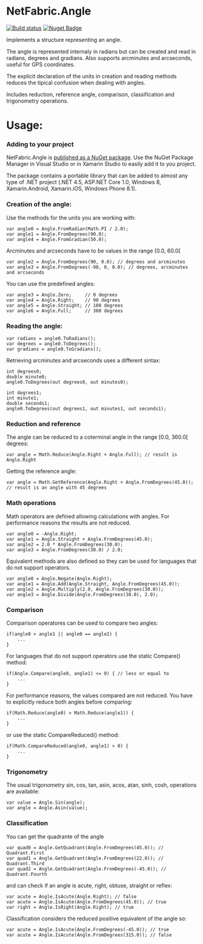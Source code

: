 NetFabric.Angle
===============

[![Build status](https://ci.appveyor.com/api/projects/status/6lfc5ymh0wip5msi?svg=true)](https://ci.appveyor.com/project/AntaoAlmada/netfabric-angle/) [![Nuget Badge](https://buildstats.info/nuget/NetFabric.Angle)](https://www.nuget.org/packages/NetFabric.Angle/)

Implements a structure representing an angle.

The angle is represented internaly in radians but can be created and read in radians, degrees and gradians. Also supports arcminutes and arcseconds, useful for GPS coordinates.

The explicit declaration of the units in creation and reading methods reduces the tipical confusion when dealing with angles.

Includes reduction, reference angle, comparison, classification and trigonometry operations. 

# Usage:

### Adding to your project

NetFabric.Angle is [published as a NuGet package](https://www.nuget.org/packages/NetFabric.Angle/). Use the NuGet Package Manager in Visual Studio or in Xamarin Studio to easily add it to you project.

The package contains a portable library that can be added to almost any type of .NET project (.NET 4.5, ASP.NET Core 1.0, Windows 8, Xamarin.Android, Xamarin.iOS, Windows Phone 8.1).

### Creation of the angle:

Use the methods for the units you are working with:
    
    var angle0 = Angle.FromRadian(Math.PI / 2.0);
    var angle1 = Angle.FromDegrees(90.0);
    var angle4 = Angle.FromGradian(50.0);

Arcminutes and arcseconds have to be values in the range [0.0, 60.0[

    var angle2 = Angle.FromDegrees(90, 0.0); // degrees and arcminutes
    var angle3 = Angle.FromDegrees(-90, 0, 0.0); // degrees, arcminutes and arcseconds

You can use the predefined angles:

    var angle3 = Angle.Zero;     // 0 degrees
    var angle4 = Angle.Right;    // 90 degrees
    var angle5 = Angle.Straight; // 180 degrees
    var angle6 = Angle.Full;     // 360 degrees

### Reading the angle:

    var radians = angle0.ToRadians();
    var degrees = angle0.ToDegrees();
    var gradians = angle0.ToGradians();
    
Retrieving arcminutes and arcseconds uses a different sintax:
    
    int degrees0;
    double minute0;
    angle0.ToDegrees(out degrees0, out minutes0);
    
    int degrees1;
    int minute1;
    double seconds1;
    angle0.ToDegrees(out degrees1, out minutes1, out seconds1);

### Reduction and reference

The angle can be reduced to a coterminal angle in the range [0.0, 360.0[ degrees:
    
    var angle = Math.Reduce(Angle.Right + Angle.Full); // result is Angle.Right
    
Getting the reference angle:

    var angle = Math.GetReference(Angle.Right + Angle.FromDegrees(45.0)); // result is an angle with 45 degrees
    
### Math operations

Math operators are defined allowing calculations with angles. For performance reasons the results are not reduced.
    
    var angle0 = -Angle.Right; 
    var angle1 = Angle.Straight + Angle.FromDegrees(45.0);
    var angle2 = 2.0 * Angle.FromDegrees(30.0);
    var angle3 = Angle.FromDegrees(30.0) / 2.0;
    
Equivalent methods are also defined so they can be used for languages that do not support operators.

    var angle0 = Angle.Negate(Angle.Right); 
    var angle1 = Angle.Add(Angle.Straight, Angle.FromDegrees(45.0));
    var angle2 = Angle.Multiply(2.0, Angle.FromDegrees(30.0));
    var angle3 = Angle.Divide(Angle.FromDegrees(30.0), 2.0);
    
### Comparison

Comparison operatores can be used to compare two angles:
    
    if(angle0 > angle1 || angle0 == angle2) {
        ...
    }
    
For languages that do not support operators use the static Compare() method:
    
    if(Angle.Compare(angle0, angle1) <= 0) { // less or equal to
        ...
    }
    
For performance reasons, the values compared are not reduced. You have to explicitly reduce both angles before comparing:
    
    if(Math.Reduce(angle0) > Math.Reduce(angle1)) {
        ...
    }
    
or use the static CompareReduced() method:

    if(Math.CompareReduced(angle0, angle1) > 0) {
        ...
    }

### Trigonometry

The usual trigonometry sin, cos, tan, asin, acos, atan, sinh, cosh,  operations are available:

    var value = Angle.Sin(angle);
    var angle = Angle.Asin(value);

### Classification

You can get the quadrante of the angle

    var quad0 = Angle.GetQuadrant(Angle.FromDegrees(45.0)); // Quadrant.First
    var quad1 = Angle.GetQuadrant(Angle.FromDegrees(22.0)); // Quadrant.Third
    var quad2 = Angle.GetQuadrant(Angle.FromDegrees(-45.0)); // Quadrant.Fourth

and can check if an angle is acute, right, obtuse, straight or reflex:

    var acute = Angle.IsAcute(Angle.Right); // false
    var acute = Angle.IsAcute(Angle.FromDegrees(45.0)); // true
    var right = Angle.IsRight(Angle.Right); // true
    
Classification considers the reduced positive equivalent of the angle so:

    var acute = Angle.IsAcute(Angle.FromDegrees(-45.0)); // true
    var acute = Angle.IsAcute(Angle.FromDegrees(315.0)); // false
